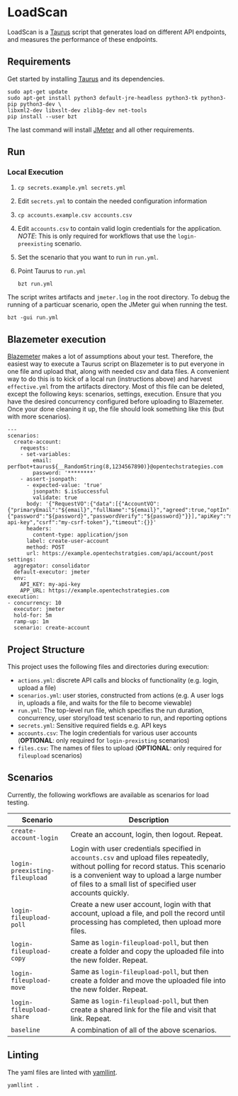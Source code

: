 # LoadScan
LoadScan is a [Taurus](https://gettaurus.org/) script that generates load on different API endpoints, and measures the performance of these endpoints.

## Requirements
Get started by installing [Taurus](https://gettaurus.org/) and its dependencies.

    sudo apt-get update
    sudo apt-get install python3 default-jre-headless python3-tk python3-pip python3-dev \
    libxml2-dev libxslt-dev zlib1g-dev net-tools
    pip install --user bzt

The last command will install [JMeter](https://jmeter.apache.org/) and all other requirements.

## Run

### Local Execution

1. `cp secrets.example.yml secrets.yml`
1. Edit `secrets.yml` to contain the needed configuration information
1. `cp accounts.example.csv accounts.csv`
1. Edit `accounts.csv` to contain valid login credentials for the application. *NOTE*: This is only required for workflows that use the `login-preexisting` scenario.
1. Set the scenario that you want to run in `run.yml`.
1. Point Taurus to `run.yml`

    ```
    bzt run.yml
    ```
The script writes artifacts and `jmeter.log` in the root directory. To debug the running of a particuar scenario, open the JMeter gui when running the test.

    bzt -gui run.yml

## Blazemeter execution

[Blazemeter](https://www.blazemeter.com/) makes a lot of assumptions about your test. Therefore, the easiest way to execute a Taurus script on Blazemeter is to put everyone in one file and upload that, along with needed csv and data files. A convenient way to do this is to kick of a local run (instructions above) and harvest `effective.yml` from the artifacts directory. Most of this file can be deleted, except the following keys: scenarios, settings, execution. Ensure that you have the desired concurrency configured before uploading to Blazemeter. Once your done cleaning it up, the file should look something like this (but with more scenarios).

```
---
scenarios:
  create-account:
    requests:
    - set-variables:
        email: perfbot+taurus${__RandomString(8,1234567890)}@opentechstrategies.com
        password: '********'
    - assert-jsonpath:
      - expected-value: 'true'
        jsonpath: $.isSuccessful
        validate: true
      body: '{"RequestVO":{"data":[{"AccountVO":{"primaryEmail":"${email}","fullName":"${email}","agreed":true,"optIn":false},"AccountPasswordVO":{"password":"${password}","passwordVerify":"${password}"}}],"apiKey":"my-api-key","csrf":"my-csrf-token"},"timeout":{}}'
      headers:
        content-type: application/json
      label: create-user-account
      method: POST
      url: https://example.opentechstratgies.com/api/account/post
settings:
  aggregator: consolidator
  default-executor: jmeter
  env:
    API_KEY: my-api-key
    APP_URL: https://example.opentechstrategies.com
execution:
- concurrency: 10
  executor: jmeter
  hold-for: 5m
  ramp-up: 1m
  scenario: create-account
```

## Project Structure

This project uses the following files and directories during execution:
- `actions.yml`: discrete API calls and blocks of functionality (e.g. login, upload a file)
- `scenarios.yml`: user stories, constructed from actions (e.g. A user logs in, uploads a file, and waits for the file to become viewable)
- `run.yml`: The top-level run file, which specifies the run duration, concurrency, user story/load test scenario to run, and reporting options
- `secrets.yml`: Sensitive required fields e.g. API keys
- `accounts.csv`: The login credentials for various user accounts (**OPTIONAL**: only required for `login-prexisting` scenarios)
- `files.csv`: The names of files to upload (**OPTIONAL**: only required for `fileupload` scenarios)

## Scenarios

Currently, the following workflows are available as scenarios for load testing.

| Scenario | Description |
| -------- | ----------- |
| `create-account-login` | Create an account, login, then logout. Repeat. |
| `login-preexisting-fileupload` | Login with user credentials specified in `accounts.csv` and upload files repeatedly, without polling for record status. This scenario is a convenient way to upload a large number of files to a small list of specified user accounts quickly. |
| `login-fileupload-poll` | Create a new user account, login with that account, upload a file, and poll the record until processing has completed, then upload more files. |
| `login-fileupload-copy` | Same as `login-fileupload-poll`, but then create a folder and copy the uploaded file into the new folder. Repeat. |
| `login-fileupload-move` | Same as `login-fileupload-poll`, but then create a folder and move the uploaded file into the new folder. Repeat. |
| `login-fileupload-share` | Same as `login-fileupload-poll`, but then create a shared link for the file and visit that link. Repeat. |
| `baseline` | A combination of all of the above scenarios. |

## Linting

The yaml files are linted with [yamllint](https://github.com/adrienverge/yamllint).

    yamllint .
